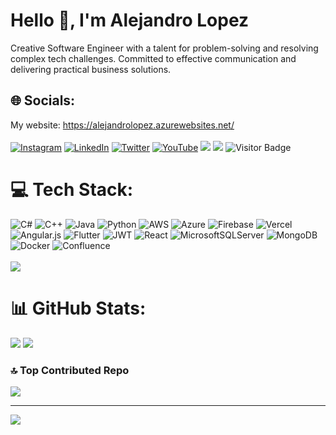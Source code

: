 # Hello 👋, I'm Alejandro Lopez 
Creative Software Engineer with a talent for problem-solving and resolving complex tech challenges. Committed to effective communication and delivering practical business solutions.

## 🌐 Socials:
My website: https://alejandrolopez.azurewebsites.net/<br><br>
[![Instagram](https://img.shields.io/badge/Instagram-%23E4405F.svg?logo=Instagram&logoColor=white)](https://instagram.com/col.alejo) 
[![LinkedIn](https://img.shields.io/badge/LinkedIn-%230077B5.svg?logo=linkedin&logoColor=white)](https://www.linkedin.com/in/alejandro-lopez-7a0068154/) 
[![Twitter](https://img.shields.io/badge/Twitter-%231DA1F2.svg?logo=Twitter&logoColor=white)](https://twitter.com/AlejoBluesy) 
[![YouTube](https://img.shields.io/badge/YouTube-%23FF0000.svg?logo=YouTube&logoColor=white)](https://www.youtube.com/user/thecoolAlelopezm)
<a href="https://portfolium.com/AlejandroLopez97"><img src="https://img.shields.io/badge/MyPortfolio-blueviolet.svg"/></a>
<a href="https://github.com/Alejandro-HUB/Alejandro-HUB/blob/main/Resume.pdf"><img src="https://img.shields.io/badge/MyResume-red.svg"/></a>
![Visitor Badge](https://visitor-badge.laobi.icu/badge?page_id=Alejandro-HUB)

# 💻 Tech Stack:
![C#](https://img.shields.io/badge/c%23-%23239120.svg?style=for-the-badge&logo=c-sharp&logoColor=white) ![C++](https://img.shields.io/badge/c++-%2300599C.svg?style=for-the-badge&logo=c%2B%2B&logoColor=white) ![Java](https://img.shields.io/badge/java-%23ED8B00.svg?style=for-the-badge&logo=java&logoColor=white) ![Python](https://img.shields.io/badge/python-3670A0?style=for-the-badge&logo=python&logoColor=ffdd54) ![AWS](https://img.shields.io/badge/AWS-%23FF9900.svg?style=for-the-badge&logo=amazon-aws&logoColor=white) ![Azure](https://img.shields.io/badge/azure-%230072C6.svg?style=for-the-badge&logo=azure-devops&logoColor=white) ![Firebase](https://img.shields.io/badge/firebase-%23039BE5.svg?style=for-the-badge&logo=firebase) ![Vercel](https://img.shields.io/badge/vercel-%23000000.svg?style=for-the-badge&logo=vercel&logoColor=white) ![Angular.js](https://img.shields.io/badge/angular.js-%23E23237.svg?style=for-the-badge&logo=angularjs&logoColor=white) ![Flutter](https://img.shields.io/badge/Flutter-%2302569B.svg?style=for-the-badge&logo=Flutter&logoColor=white) ![JWT](https://img.shields.io/badge/JWT-black?style=for-the-badge&logo=JSON%20web%20tokens) ![React](https://img.shields.io/badge/react-%2320232a.svg?style=for-the-badge&logo=react&logoColor=%2361DAFB) ![MicrosoftSQLServer](https://img.shields.io/badge/Microsoft%20SQL%20Sever-CC2927?style=for-the-badge&logo=microsoft%20sql%20server&logoColor=white) ![MongoDB](https://img.shields.io/badge/MongoDB-%234ea94b.svg?style=for-the-badge&logo=mongodb&logoColor=white) ![Docker](https://img.shields.io/badge/docker-%230db7ed.svg?style=for-the-badge&logo=docker&logoColor=white) ![Confluence](https://img.shields.io/badge/confluence-%23172BF4.svg?style=for-the-badge&logo=confluence&logoColor=white)<br><br>
![](https://github-readme-stats.vercel.app/api/top-langs/?username=Alejandro-HUB&theme=algolia&hide_border=false&include_all_commits=true&count_private=true&layout=compact)

# 📊 GitHub Stats:
![](https://github-readme-stats.vercel.app/api?username=Alejandro-HUB&theme=algolia&hide_border=false&include_all_commits=true&count_private=true)
![](https://github-readme-streak-stats.herokuapp.com/?user=Alejandro-HUB&theme=algolia&hide_border=false)

### 🔝 Top Contributed Repo
![](https://github-contributor-stats.vercel.app/api?username=Alejandro-HUB&limit=5&theme=algolia&combine_all_yearly_contributions=true)

---
[![](https://visitcount.itsvg.in/api?id=Alejandro-HUB&icon=0&color=0)](https://visitcount.itsvg.in)





